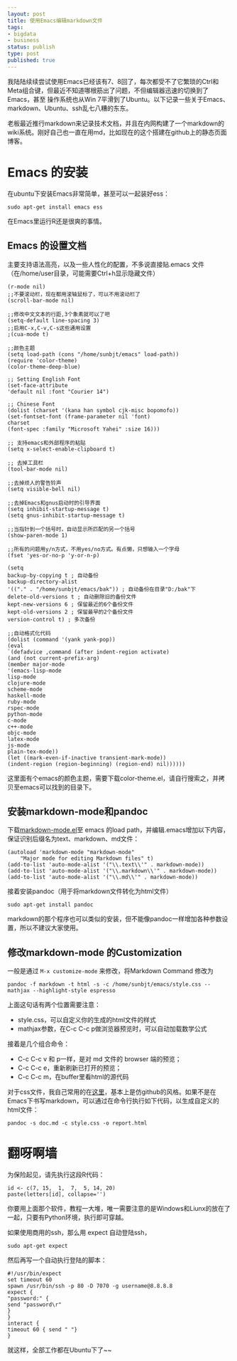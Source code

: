 ```yaml
---
layout: post
title: 使用Emacs编辑markdown文件
tags: 
- bigdata
- business
status: publish
type: post
published: true
---
```



我陆陆续续尝试使用Emacs已经该有7、8回了，每次都受不了它繁琐的Ctrl和Meta组合键，但最近不知道哪根筋出了问题，不但编辑器迅速的切换到了Emacs，甚至
操作系统也从Win 7平滑到了Ubuntu。以下记录一些关于Emacs、markdown、Ubuntu、ssh乱七八糟的东东。

老板最近推行markdown来记录技术文档，并且在内网构建了一个markdown的wiki系统。刚好自己也一直在用md，比如现在的这个搭建在github上的静态页面博客。

# Emacs 的安装

在ubuntu下安装Emacs非常简单，甚至可以一起装好ess：

	sudo apt-get install emacs ess

在Emacs里运行R还是很爽的事情。

## Emacs 的设置文档

主要支持语法高亮，以及一些人性化的配置，不多说直接贴.emacs 文件（在/home/user目录，可能需要Ctrl+h显示隐藏文件）

	(r-mode nil)
	;;不要滚动栏，现在都用滚轴鼠标了，可以不用滚动栏了
	(scroll-bar-mode nil)

	;;修改中文文本的行距,3个象素就可以了吧
	(setq-default line-spacing 3)
	;;启用C-x,C-v,C-s这些通用设置
	;(cua-mode t)

	;;颜色主题
	(setq load-path (cons "/home/sunbjt/emacs" load-path))
	(require 'color-theme)
	(color-theme-deep-blue)

	;; Setting English Font
	(set-face-attribute
	'default nil :font "Courier 14")

	;; Chinese Font
	(dolist (charset '(kana han symbol cjk-misc bopomofo))
    (set-fontset-font (frame-parameter nil 'font)
    charset
    (font-spec :family "Microsoft Yahei" :size 16)))

	;; 支持emacs和外部程序的粘贴
	(setq x-select-enable-clipboard t)

	;; 去掉工具栏
	(tool-bar-mode nil)

	;;去掉烦人的警告铃声
	(setq visible-bell nil)

	;;去掉Emacs和gnus启动时的引导界面
	(setq inhibit-startup-message t)
	(setq gnus-inhibit-startup-message t)

	;;当指针到一个括号时，自动显示所匹配的另一个括号
	(show-paren-mode 1)

	;;所有的问题用y/n方式，不用yes/no方式。有点懒，只想输入一个字母
	(fset 'yes-or-no-p 'y-or-n-p)

	(setq
    backup-by-copying t ; 自动备份
    backup-directory-alist
    '(("." . "/home/sunbjt/emacs/bak")) ; 自动备份在目录"D:/bak"下
    delete-old-versions t ; 自动删除旧的备份文件
    kept-new-versions 6 ; 保留最近的6个备份文件
    kept-old-versions 2 ; 保留最早的2个备份文件
    version-control t) ; 多次备份

	;;自动格式化代码
	(dolist (command '(yank yank-pop))
	(eval
	`(defadvice ,command (after indent-region activate)
    (and (not current-prefix-arg)
    (member major-mode
    '(emacs-lisp-mode
    lisp-mode
    clojure-mode
    scheme-mode
    haskell-mode
    ruby-mode
    rspec-mode
    python-mode
    c-mode
    c++-mode
    objc-mode
    latex-mode
    js-mode
    plain-tex-mode))
    (let ((mark-even-if-inactive transient-mark-mode))
    (indent-region (region-beginning) (region-end) nil))))))

这里面有个emacs的颜色主题，需要下载color-theme.el，请自行搜索之，并拷贝至emacs可以找到的目录下。

## 安装markdown-mode和pandoc

下载[markdown-mode.el](http://jblevins.org/projects/markdown-mode/)至 emacs 的load path，并编辑.emacs增加以下内容，保证识别后缀名为text、markdown、md文件：

	(autoload 'markdown-mode "markdown-mode"
		"Major mode for editing Markdown files" t)
	(add-to-list 'auto-mode-alist '("\\.text\\'" . markdown-mode))
	(add-to-list 'auto-mode-alist '("\\.markdown\\'" . markdown-mode))
	(add-to-list 'auto-mode-alist '("\\.md\\'" . markdown-mode))

接着安装pandoc（用于将markdown文件转化为html文件）

	sudo apt-get install pandoc

markdown的那个程序也可以类似的安装，但不能像pandoc一样增加各种参数设置，所以不建议大家使用。

## 修改markdown-mode 的Customization

一般是通过 `M-x customize-mode` 来修改，将Markdown Command 修改为

	pandoc -f markdown -t html -s -c /home/sunbjt/emacs/style.css --mathjax --highlight-style espresso

上面这句话有两个位置需要注意：

- style.css，可以自定义你的生成的html文件的样式
- mathjax参数，在C-c C-c p做浏览器预览时，可以自动加载数学公式

接着是几个组合命令：

- C-c C-c v 和 p一样，是对 md 文件的 browser 端的预览；
- C-c C-c e，重新刷新已打开的预览；
- C-c C-c m，在buffer里看html的源代码

对于css文件，我自己常用的在[这里](/upload/style.css)，基本上是仿github的风格。如果不是在Emacs下书写markdown，可以通过在命令行执行如下代码，以生成自定义的html文件：

	pandoc -s doc.md -c style.css -o report.html

# 翻呀啊墙

为保险起见，请先执行这段R代码：

	id <- c(7, 15,  1,  7,  5, 14, 20)
	paste(letters[id], collapse='')
	
你要用上面那个软件，教程一大堆，唯一需要注意的是Windows和Liunx的放在了一起，只要有Python环境，执行即可穿越。

如果使用商用的ssh，那么用 expect 自动登陆ssh，

	sudo apt-get expect

然后再写一个自动执行登陆的脚本：

	#!/usr/bin/expect
	set timeout 60
	spawn /usr/bin/ssh -p 80 -D 7070 -g username@8.8.8.8
	expect {
	"password:" {
	send "password\r"
	}
	}
	interact {
	timeout 60 { send " "}
	}

就这样，全部工作都在Ubuntu下了~~
